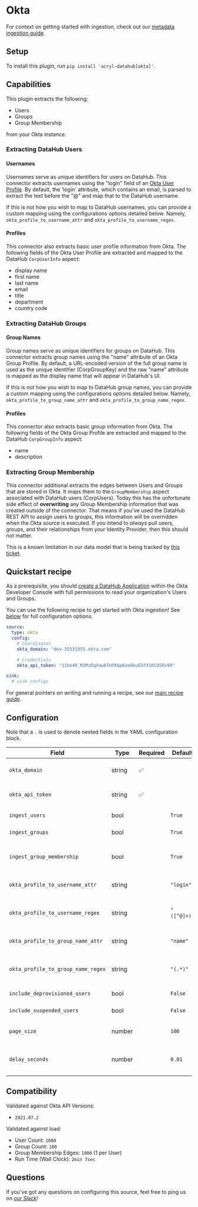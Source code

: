 # Okta 

For context on getting started with ingestion, check out our [metadata ingestion guide](../README.md).

## Setup

To install this plugin, run `pip install 'acryl-datahub[okta]'`.

## Capabilities

This plugin extracts the following:

- Users
- Groups
- Group Membership

from your Okta instance. 

### Extracting DataHub Users

#### Usernames

Usernames serve as unique identifiers for users on DataHub. This connector extracts usernames using the 
"login" field of an [Okta User Profile](https://developer.okta.com/docs/reference/api/users/#profile-object). 
By default, the 'login' attribute, which contains an email, is parsed to extract the text before the "@" and map that to the DataHub username.

If this is not how you wish to map to DataHub usernames, you can provide a custom mapping using the configurations options detailed below. Namely, `okta_profile_to_username_attr` 
and `okta_profile_to_username_regex`. 

#### Profiles

This connector also extracts basic user profile information from Okta. The following fields of the Okta User Profile are extracted
and mapped to the DataHub `CorpUserInfo` aspect:

- display name 
- first name
- last name
- email
- title
- department
- country code 

### Extracting DataHub Groups

#### Group Names

Group names serve as unique identifiers for groups on DataHub. This connector extracts group names using the "name" attribute of an Okta Group Profile.
By default, a URL-encoded version of the full group name is used as the unique identifier (CorpGroupKey) and the raw "name" attribute is mapped
as the display name that will appear in DataHub's UI. 

If this is not how you wish to map to DataHub group names, you can provide a custom mapping using the configurations options detailed below. Namely, `okta_profile_to_group_name_attr`
and `okta_profile_to_group_name_regex`.

#### Profiles 

This connector also extracts basic group information from Okta. The following fields of the Okta Group Profile are extracted and mapped to the
DataHub `CorpGroupInfo` aspect:

- name
- description

### Extracting Group Membership

This connector additional extracts the edges between Users and Groups that are stored in Okta. It maps them to the `GroupMembership` aspect
associated with DataHub users (CorpUsers). Today this has the unfortunate side effect of **overwriting** any Group Membership information that
was created outside of the connector. That means if you've used the DataHub REST API to assign users to groups, this information will be overridden
when the Okta source is executed. If you intend to *always* pull users, groups, and their relationships from your Identity Provider, then
this should not matter. 

This is a known limitation in our data model that is being tracked by [this ticket](https://github.com/linkedin/datahub/issues/3065).


## Quickstart recipe

As a prerequisite, you should [create a DataHub Application](https://developer.okta.com/docs/guides/sign-into-web-app/aspnet/create-okta-application/) within the Okta Developer Console with full permissions
to read your organization's Users and Groups. 

You can use the following recipe to get started with Okta ingestion! See [below](#config-details) for full configuration options.

```yml
source:
  type: okta
  config:
    # Coordinates
    okta_domain: "dev-35531955.okta.com"

    # Credentials
    okta_api_token: "11be4R_M2MzDqXawbTHfKGpKee0kuEOfX1RCQSRx99"

sink:
  # sink configs
```

For general pointers on writing and running a recipe, see our [main recipe guide](../README.md#recipes).


## Configuration

Note that a `.` is used to denote nested fields in the YAML configuration block.

| Field                              | Type   | Required | Default     | Description                                                                                                     |
|------------------------------------|--------|----------|-------------|-----------------------------------------------------------------------------------------------------------------|
| `okta_domain`                      | string | ✅       |             | The location of your Okta Domain, without a protocol. Can be found in Okta Developer console.                   |
| `okta_api_token`                   | string | ✅       |             | An API token generated for the DataHub application inside your Okta Developer Console.                          |
| `ingest_users`                     | bool   |          | `True`      | Whether users should be ingested into DataHub.                                                                  |
| `ingest_groups`                    | bool   |          | `True`      | Whether groups should be ingested into DataHub.                                                                 |
| `ingest_group_membership`          | bool   |          | `True`      | Whether group membership should be ingested into DataHub. ingest_groups must be True if this is True.           |
| `okta_profile_to_username_attr`    | string |          | `"login"`   | Which Okta User Profile attribute to use as input to DataHub username mapping.                                  |
| `okta_profile_to_username_regex`   | string |          | `"([^@]+)"` | A regex used to parse the DataHub username from the attribute specified in `okta_profile_to_username_attr`.     |
| `okta_profile_to_group_name_attr`  | string |          | `"name"`    | Which Okta Group Profile attribute to use as input to DataHub group name mapping.                               |
| `okta_profile_to_group_name_regex` | string |          | `"(.*)"`    | A regex used to parse the DataHub group name from the attribute specified in `okta_profile_to_group_name_attr`. |
| `include_deprovisioned_users`      | bool   |          | `False`     | Whether to ingest users in the DEPROVISIONED state from Okta.                                                   |
| `include_suspended_users`          | bool   |          | `False`     | Whether to ingest users in the SUSPENDED state from Okta.                                                       |
| `page_size`                        | number |          | `100`       | The number of entities requested from Okta's REST APIs in one request.                                          |
| `delay_seconds`                    | number |          | `0.01`      | Number of seconds to wait between calls to Okta's REST APIs. (Okta rate limits). Defaults to 10ms.              |

## Compatibility

 Validated against Okta API Versions:
   - `2021.07.2`

 Validated against load:
   - User Count: `1000`
   - Group Count: `100`
   - Group Membership Edges: `1000` (1 per User)
   - Run Time (Wall Clock): `2min 7sec`

## Questions

If you've got any questions on configuring this source, feel free to ping us on [our Slack](https://slack.datahubproject.io/)!
